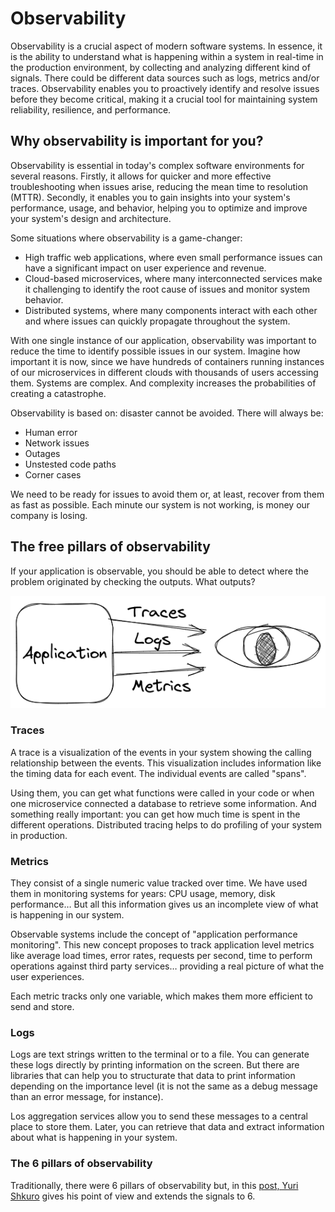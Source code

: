 # Observability

Observability is a crucial aspect of modern software systems. In essence, it is the ability to understand what is happening within a system in real-time in the production environment, by collecting and analyzing different kind of signals. There could be different data sources such as logs, metrics and/or traces. Observability enables you to proactively identify and resolve issues before they become critical, making it a crucial tool for maintaining system reliability, resilience, and performance.

## Why observability is important for you?
Observability is essential in today's complex software environments for several reasons. Firstly, it allows for quicker and more effective troubleshooting when issues arise, reducing the mean time to resolution (MTTR). Secondly, it enables you to gain insights into your system's performance, usage, and behavior, helping you to optimize and improve your system's design and architecture.

Some situations where observability is a game-changer:
* High traffic web applications, where even small performance issues can have a significant impact on user experience and revenue.
* Cloud-based microservices, where many interconnected services make it challenging to identify the root cause of issues and monitor system behavior.
* Distributed systems, where many components interact with each other and where issues can quickly propagate throughout the system.

With one single instance of our application, observability was important to reduce the time to identify possible issues in our system. Imagine how important it is now, since we have hundreds of containers running instances of our microservices in different clouds with thousands of users accessing them. Systems are complex. And complexity increases the probabilities of creating a catastrophe.

Observability is based on: disaster cannot be avoided. There will always be:
* Human error
* Network issues
* Outages
* Unstested code paths
* Corner cases

We need to be ready for issues to avoid them or, at least, recover from them as fast as possible. Each minute our system is not working, is money our company is losing.

## The free pillars of observability
If your application is observable, you should be able to detect where the problem originated by checking the outputs. What outputs?

![The three pillars of observability](./images/three-pillars.png)

### Traces
A trace is a visualization of the events in your system showing the calling relationship between the events. This visualization includes information like the timing data for each event. The individual events are called "spans".

Using them, you can get what functions were called in your code or when one microservice connected a database to retrieve some information. And something really important: you can get how much time is spent in the different operations. Distributed tracing helps to do profiling of your system in production.

### Metrics
They consist of a single numeric value tracked over time. We have used them in monitoring systems for years: CPU usage, memory, disk performance… But all this information gives us an incomplete view of what is happening in our system.

Observable systems include the concept of "application performance monitoring". This new concept proposes to track application level metrics like average load times, error rates, requests per second, time to perform operations against third party services… providing a real picture of what the user experiences.

Each metric tracks only one variable, which makes them more efficient to send and store.

### Logs
Logs are text strings written to the terminal or to a file. You can generate these logs directly by printing information on the screen. But there are libraries that can help you to structurate that data to print information depending on the importance level (it is not the same as a debug message than an error message, for instance).

Los aggregation services allow you to send these messages to a central place to store them. Later, you can retrieve that data and extract information about what is happening in your system.

### The 6 pillars of observability
Traditionally, there were 6 pillars of observability but, in this [post, Yuri Shkuro](https://medium.com/@YuriShkuro/temple-six-pillars-of-observability-4ac3e3deb402) gives his point of view and extends the signals to 6.